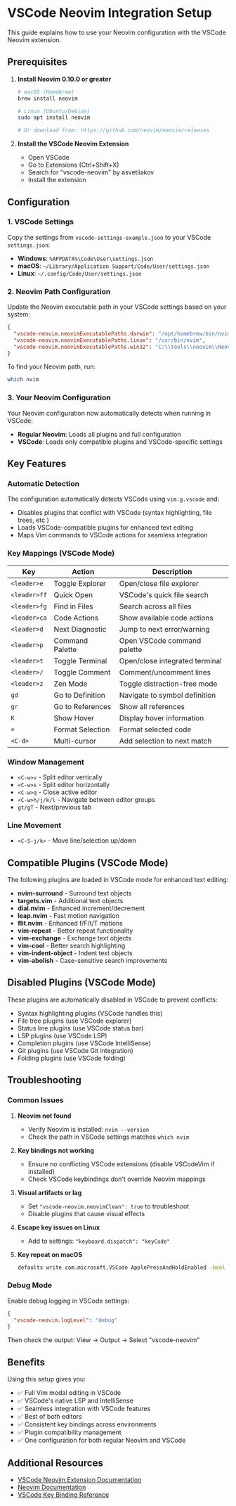 # VSCode Neovim Integration Setup

This guide explains how to use your Neovim configuration with the VSCode Neovim extension.

## Prerequisites

1. **Install Neovim 0.10.0 or greater**
   ```bash
   # macOS (Homebrew)
   brew install neovim
   
   # Linux (Ubuntu/Debian)
   sudo apt install neovim
   
   # Or download from: https://github.com/neovim/neovim/releases
   ```

2. **Install the VSCode Neovim Extension**
   - Open VSCode
   - Go to Extensions (Ctrl+Shift+X)
   - Search for "vscode-neovim" by asvetliakov
   - Install the extension

## Configuration

### 1. VSCode Settings

Copy the settings from `vscode-settings-example.json` to your VSCode `settings.json`:

- **Windows**: `%APPDATA%\Code\User\settings.json`
- **macOS**: `~/Library/Application Support/Code/User/settings.json`
- **Linux**: `~/.config/Code/User/settings.json`

### 2. Neovim Path Configuration

Update the Neovim executable path in your VSCode settings based on your system:

```json
{
  "vscode-neovim.neovimExecutablePaths.darwin": "/opt/homebrew/bin/nvim",
  "vscode-neovim.neovimExecutablePaths.linux": "/usr/bin/nvim",
  "vscode-neovim.neovimExecutablePaths.win32": "C:\\tools\\neovim\\Neovim\\bin\\nvim.exe"
}
```

To find your Neovim path, run:
```bash
which nvim
```

### 3. Your Neovim Configuration

Your Neovim configuration now automatically detects when running in VSCode:

- **Regular Neovim**: Loads all plugins and full configuration
- **VSCode**: Loads only compatible plugins and VSCode-specific settings

## Key Features

### Automatic Detection
The configuration automatically detects VSCode using `vim.g.vscode` and:
- Disables plugins that conflict with VSCode (syntax highlighting, file trees, etc.)
- Loads VSCode-compatible plugins for enhanced text editing
- Maps Vim commands to VSCode actions for seamless integration

### Key Mappings (VSCode Mode)

| Key | Action | Description |
|-----|--------|-------------|
| `<leader>e` | Toggle Explorer | Open/close file explorer |
| `<leader>ff` | Quick Open | VSCode's quick file search |
| `<leader>fg` | Find in Files | Search across all files |
| `<leader>ca` | Code Actions | Show available code actions |
| `<leader>d` | Next Diagnostic | Jump to next error/warning |
| `<leader>p` | Command Palette | Open VSCode command palette |
| `<leader>t` | Toggle Terminal | Open/close integrated terminal |
| `<leader>/` | Toggle Comment | Comment/uncomment lines |
| `<leader>z` | Zen Mode | Toggle distraction-free mode |
| `gd` | Go to Definition | Navigate to symbol definition |
| `gr` | Go to References | Show all references |
| `K` | Show Hover | Display hover information |
| `=` | Format Selection | Format selected code |
| `<C-d>` | Multi-cursor | Add selection to next match |

### Window Management
- `<C-w>v` - Split editor vertically
- `<C-w>s` - Split editor horizontally  
- `<C-w>q` - Close active editor
- `<C-w>h/j/k/l` - Navigate between editor groups
- `gt/gT` - Next/previous tab

### Line Movement
- `<C-S-j/k>` - Move line/selection up/down

## Compatible Plugins (VSCode Mode)

The following plugins are loaded in VSCode mode for enhanced text editing:

- **nvim-surround** - Surround text objects
- **targets.vim** - Additional text objects
- **dial.nvim** - Enhanced increment/decrement
- **leap.nvim** - Fast motion navigation
- **flit.nvim** - Enhanced f/F/t/T motions
- **vim-repeat** - Better repeat functionality
- **vim-exchange** - Exchange text objects
- **vim-cool** - Better search highlighting
- **vim-indent-object** - Indent text objects
- **vim-abolish** - Case-sensitive search improvements

## Disabled Plugins (VSCode Mode)

These plugins are automatically disabled in VSCode to prevent conflicts:

- Syntax highlighting plugins (VSCode handles this)
- File tree plugins (use VSCode explorer)
- Status line plugins (use VSCode status bar)
- LSP plugins (use VSCode LSP)
- Completion plugins (use VSCode IntelliSense)
- Git plugins (use VSCode Git integration)
- Folding plugins (use VSCode folding)

## Troubleshooting

### Common Issues

1. **Neovim not found**
   - Verify Neovim is installed: `nvim --version`
   - Check the path in VSCode settings matches `which nvim`

2. **Key bindings not working**
   - Ensure no conflicting VSCode extensions (disable VSCodeVim if installed)
   - Check VSCode keybindings don't override Neovim mappings

3. **Visual artifacts or lag**
   - Set `"vscode-neovim.neovimClean": true` to troubleshoot
   - Disable plugins that cause visual effects

4. **Escape key issues on Linux**
   - Add to settings: `"keyboard.dispatch": "keyCode"`

5. **Key repeat on macOS**
   ```bash
   defaults write com.microsoft.VSCode ApplePressAndHoldEnabled -bool false
   ```

### Debug Mode

Enable debug logging in VSCode settings:
```json
{
  "vscode-neovim.logLevel": "debug"
}
```

Then check the output: View → Output → Select "vscode-neovim"

## Benefits

Using this setup gives you:

- ✅ Full Vim modal editing in VSCode
- ✅ VSCode's native LSP and IntelliSense
- ✅ Seamless integration with VSCode features
- ✅ Best of both editors
- ✅ Consistent key bindings across environments
- ✅ Plugin compatibility management
- ✅ One configuration for both regular Neovim and VSCode

## Additional Resources

- [VSCode Neovim Extension Documentation](https://github.com/vscode-neovim/vscode-neovim)
- [Neovim Documentation](https://neovim.io/doc/)
- [VSCode Key Binding Reference](https://code.visualstudio.com/docs/getstarted/keybindings) 